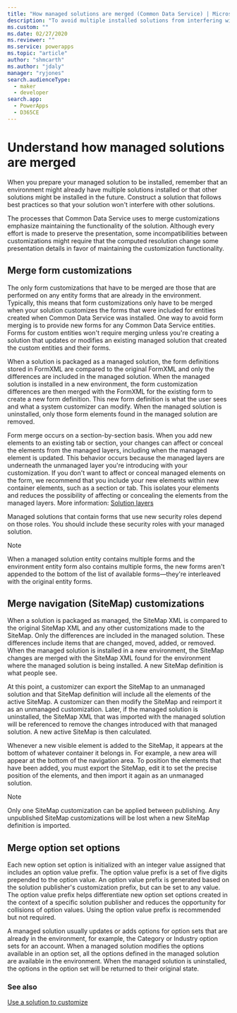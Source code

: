 ```yaml
---
title: "How managed solutions are merged (Common Data Service) | Microsoft Docs" 
description: "To avoid multiple installed solutions from interfering with one another, follow best practices while constructing a solution" 
ms.custom: ""
ms.date: 02/27/2020
ms.reviewer: ""
ms.service: powerapps
ms.topic: "article"
author: "shmcarth" 
ms.author: "jdaly" 
manager: "ryjones" 
search.audienceType: 
  - maker
  - developer
search.app: 
  - PowerApps
  - D365CE
---
```

# Understand how managed solutions are merged
When you prepare your managed solution to be installed, remember that an environment might already have multiple solutions installed or that other solutions might be installed in the future. Construct a solution that follows best practices so that your solution won't interfere with other solutions.  
  
The processes that Common Data Service uses to merge customizations emphasize maintaining the functionality of the solution. Although every effort is made to preserve the presentation, some incompatibilities between customizations might require that the computed resolution change some presentation details in favor of maintaining the customization functionality.
  
<a name="BKMK_MergingFormCustomizations"></a>   

## Merge form customizations  
 The only form customizations that have to be merged are those that are performed on any entity forms that are already in the environment. Typically, this means that form customizations only have to be merged when your solution customizes the forms that were included for entities created when Common Data Service was installed. One way to avoid form merging is to provide new forms for any Common Data Service entities. Forms for custom entities won't require merging unless you're creating a solution that updates or modifies an existing managed solution that created the custom entities and their forms.  
  
 When a solution is packaged as a managed solution, the form definitions stored in FormXML are compared to the original FormXML and only the differences are included in the managed solution. When the managed solution is installed in a new environment, the form customization differences are then merged with the FormXML for the existing form to create a new form definition. This new form definition is what the user sees and what a system customizer can modify. When the managed solution is uninstalled, only those form elements found in the managed solution are removed.  
  
Form merge occurs on a section-by-section basis. When you add new elements to an existing tab or section, your changes can affect or conceal the elements from the managed layers, including when the managed element is updated. This behavior occurs because the managed layers are underneath the unmanaged layer you're introducing with your customization. If you don't want to affect or conceal managed elements on the form, we recommend that you include your new elements within new container elements, such as a section or tab. This isolates your elements and reduces the possibility of affecting or concealing the elements from the managed layers. More information: [Solution layers](solution-layers-alm.md) 
  
 Managed solutions that contain forms that use new security roles depend on those roles. You should include these security roles with your managed solution. 
  
> [!NOTE]
>  When a managed solution entity contains multiple forms and the environment entity form also contains multiple forms, the new forms aren't appended to the bottom of the list of available forms&mdash;they're interleaved with the original entity forms.  
  
<a name="BKMK_MergingNavigationCustomizations"></a>   
## Merge navigation (SiteMap) customizations  
 When a solution is packaged as managed, the SiteMap XML is compared to the original SiteMap XML and any other customizations made to the SiteMap. Only the differences are included in the managed solution. These differences include items that are changed, moved, added, or removed. When the managed solution is installed in a new environment, the SiteMap changes are merged with the SiteMap XML found for the environment where the managed solution is being installed. A new SiteMap definition is what people see.  
  
 At this point, a customizer can export the SiteMap to an unmanaged solution and that SiteMap definition will include all the elements of the active SiteMap. A customizer can then modify the SiteMap and reimport it as an unmanaged customization. Later, if the managed solution is uninstalled, the SiteMap XML that was imported with the managed solution will be referenced to remove the changes introduced with that managed solution. A new active SiteMap is then calculated.  
  
 Whenever a new visible element is added to the SiteMap, it appears at the bottom of whatever container it belongs in. For example, a new area will appear at the bottom of the navigation area. To position the elements that have been added, you must export the SiteMap, edit it to set the precise position of the elements, and then import it again as an unmanaged solution.  
  
> [!NOTE]
>  Only one SiteMap customization can be applied between publishing. Any unpublished SiteMap customizations will be lost when a new SiteMap definition is imported.  
  
<a name="BKMK_MergingOptionSetOptions"></a>   
## Merge option set options  
 Each new option set option is initialized with an integer value assigned that includes an option value prefix. The option value prefix is a set of five digits prepended to the option value. An option value prefix is generated based on the solution publisher's customization prefix, but can be set to any value. The option value prefix helps differentiate new option set options created in the context of a specific solution publisher and reduces the opportunity for collisions of option values. Using the option value prefix is recommended but not required.  
  
 A managed solution usually updates or adds options for option sets that are already in the environment, for example, the Category or Industry option sets for an account. When a managed solution modifies the options available in an option set, all the options defined in the managed solution are available in the environment. When the managed solution is uninstalled, the options in the option set will be returned to their original state.  
  
### See also  

[Use a solution to customize](use-solutions-for-your-customizations.md)